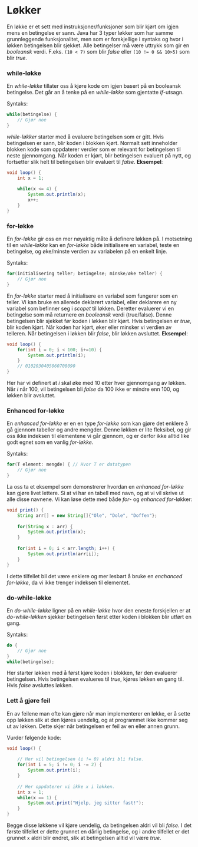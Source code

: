 # Løkker

En løkke er et sett med instruksjoner/funksjoner som blir kjørt om igjen mens en betingelse er sann. Java har 3 typer løkker som har samme grunnleggende funksjonalitet, men som er forskjellige i syntaks og hvor i løkken betingelsen blir sjekket. Alle betingelser må være uttrykk som gir en _booleansk_ verdi. F.eks. `(10 < 7)` som blir _false_ eller `(10 != 0 && 10>5)` som blir _true_.



### while-løkke

En _while-løkke_ tillater oss å kjøre kode om igjen basert på en booleansk betingelse. Det går an å tenke på en _while-løkke_ som gjentatte _if_-utsagn. 

Syntaks:

```java
while(betingelse) {
    // Gjør noe
}
```



_while-løkker_ starter med å evaluere betingelsen som er gitt. Hvis betingelsen er sann, blir koden i blokken kjørt. Normalt sett inneholder blokken kode som oppdaterer verdier som er relevant for betingelsen til neste gjennomgang. Når koden er kjørt, blir betingelsen evaluert på nytt, og fortsetter slik helt til betingelsen blir evaluert til _false_. **Eksempel**:

```java
void loop() {
    int x = 1;
    
    while(x <= 4) {
        System.out.println(x);
        x++;
    }
}
```



### for-løkke

En _for-løkke_ gir oss en mer nøyaktig måte å definere løkken på. I motsetning til en _while-løkke_ kan en _for-løkke_ både initialisere en variabel, teste en betingelse, og øke/minste verdien av variabelen på en enkelt linje.

Syntaks:

```java
for(initialisering teller; betingelse; minske/øke teller) {
    // Gjør noe
}
```



En _for-løkke_ starter med å initialisere en variabel som fungerer som en teller. Vi kan bruke en allerede deklarert variabel, eller deklarere en ny variabel som befinner seg i _scopet_ til løkken. Deretter evaluerer vi en betingelse som må returnere en _booleansk_ verdi (true/false). Denne betingelsen blir sjekket før koden i løkken blir kjørt. Hvis betingelsen er _true_, blir koden kjørt. Når koden har kjørt, øker eller minsker vi verdien av telleren. Når betingelsen i løkken blir _false_, blir løkken avsluttet. **Eksempel**:

```java
void loop() {
    for(int i = 0; i < 100; i+=10) {
        System.out.println(i);
    }
    // 0102030405060708090
}
```



Her har vi definert at _i_ skal øke med 10 etter hver gjennomgang av løkken. Når _i_ når 100, vil betingelsen bli _false_ da 100 ikke er mindre enn 100, og løkken blir avsluttet.



### Enhanced for-løkke

En _enhanced for-løkke_ er en en type _for-løkke_ som kan gjøre det enklere å gå gjennom tabeller og andre mengder. Denne løkken er lite fleksibel, og gir oss ikke indeksen til elementene vi går gjennom, og er derfor ikke alltid like godt egnet som en vanlig _for-løkke_. 

Syntaks:

```java
for(T element: mengde) { // Hvor T er datatypen
    // Gjør noe
}
```



La oss ta et eksempel som demonstrerer hvordan en _enhanced for-løkke_ kan gjøre livet lettere. Si at vi har en tabell med navn, og at vi vil skrive ut alle disse navnene. Vi kan løse dette med både _for_- og _enhanced for_-løkker:

```java
void print() {
    String arr[] = new String[]{"Ole", "Dole", "Doffen"};
    
    for(String x : arr) {
        System.out.println(x);
    }
    
    for(int i = 0; i < arr.length; i++) {
        System.out.println(arr[i]);
    }
}
```



I dette tilfellet bil det være enklere og mer lesbart å bruke en _enchanced for-løkke_, da vi ikke trenger indeksen til elementet.



### do-while-løkke

En _do-while-løkke_ ligner på en _while-løkke_ hvor den eneste forskjellen er at _do-while-løkken_ sjekker betingelsen først etter koden i blokken blir utført en gang.

Syntaks:

```java
do {
    // Gjør noe
}
while(betingelse);
```



Her starter løkken med å først kjøre koden i blokken, før den evaluerer betingelsen. Hvis betingelsen evalueres til _true_, kjøres løkken en gang til. Hvis _false_ avsluttes løkken.



### Lett å gjøre feil

En av feilene man ofte kan gjøre når man implementerer en løkke, er å sette opp løkken slik at den kjøres uendelig, og at  programmet ikke kommer seg ut av løkken. Dette skjer når betingelsen er feil av en eller annen grunn.



Vurder følgende kode:

```java
void loop() {
    
    // Her vil betingelsen (i != 0) aldri bli false.
    for(int i = 5; i != 0; i -= 2) {
        System.out.print(i);
    }
    
    // Her oppdaterer vi ikke x i løkken.
    int x = 1;
    while(x == 1) {
        System.out.print("Hjelp, jeg sitter fast!");
    }
}
```



Begge disse løkkene vil kjøre uendelig, da betingelsen aldri vil bli _false_. I det første tilfellet er dette grunnet en dårlig betingelse, og i andre tilfellet er det grunnet `x` aldri blir endret, slik at betingelsen alltid vil være _true_.